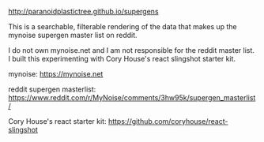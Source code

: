 http://paranoidplastictree.github.io/supergens

This is a searchable, filterable rendering of the data that makes up the mynoise supergen master list on reddit.

I do not own mynoise.net and I am not responsible for the reddit master list.
I built this experimenting with Cory House's react slingshot starter kit.

mynoise: https://mynoise.net

reddit supergen masterlist: 
https://www.reddit.com/r/MyNoise/comments/3hw95k/supergen_masterlist/

Cory House's react starter kit: https://github.com/coryhouse/react-slingshot
